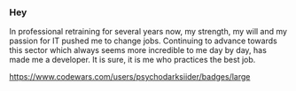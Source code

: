 ### Hey

In professional retraining for several years now, my strength, my will and my passion for IT pushed me to change jobs. Continuing to advance towards this sector which always seems more incredible to me day by day, has made me a developer. It is sure, it is me who practices the best job.

https://www.codewars.com/users/psychodarksiider/badges/large
